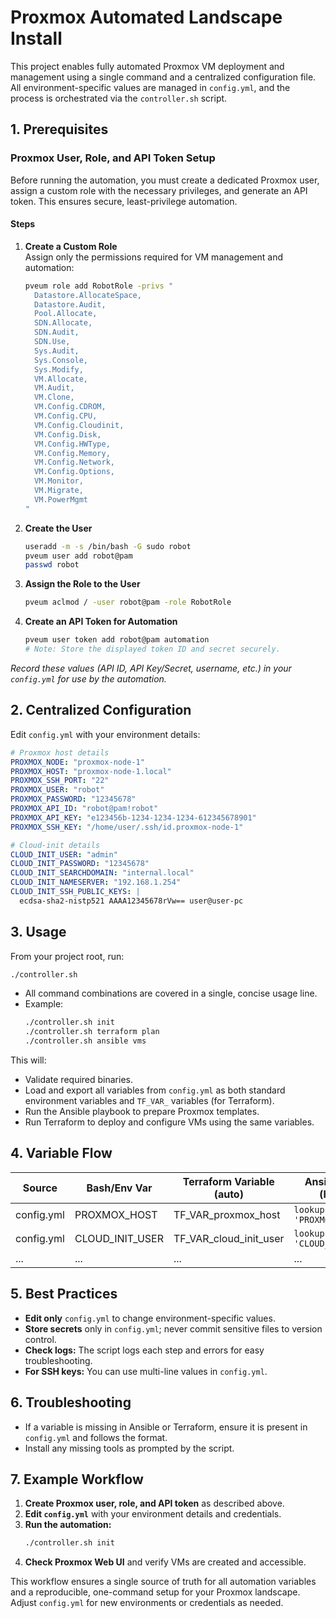 # Proxmox Automated Landscape Install

This project enables fully automated Proxmox VM deployment and management using a single command and a centralized configuration file. All environment-specific values are managed in `config.yml`, and the process is orchestrated via the `controller.sh` script.

## 1. Prerequisites

### Proxmox User, Role, and API Token Setup

Before running the automation, you must create a dedicated Proxmox user, assign a custom role with the necessary privileges, and generate an API token. This ensures secure, least-privilege automation.

#### Steps

1. **Create a Custom Role**  
   Assign only the permissions required for VM management and automation:
   ```bash
   pveum role add RobotRole -privs "
     Datastore.AllocateSpace,
     Datastore.Audit,
     Pool.Allocate,
     SDN.Allocate,
     SDN.Audit,
     SDN.Use,
     Sys.Audit,
     Sys.Console,
     Sys.Modify,
     VM.Allocate,
     VM.Audit,
     VM.Clone,
     VM.Config.CDROM,
     VM.Config.CPU,
     VM.Config.Cloudinit,
     VM.Config.Disk,
     VM.Config.HWType,
     VM.Config.Memory,
     VM.Config.Network,
     VM.Config.Options,
     VM.Monitor,
     VM.Migrate,
     VM.PowerMgmt
   "
   ```

2. **Create the User**
   ```bash
   useradd -m -s /bin/bash -G sudo robot
   pveum user add robot@pam
   passwd robot
   ```

3. **Assign the Role to the User**
   ```bash
   pveum aclmod / -user robot@pam -role RobotRole
   ```

4. **Create an API Token for Automation**
   ```bash
   pveum user token add robot@pam automation
   # Note: Store the displayed token ID and secret securely.
   ```

*Record these values (API ID, API Key/Secret, username, etc.) in your `config.yml` for use by the automation.*

## 2. Centralized Configuration

Edit `config.yml` with your environment details:

```yaml
# Proxmox host details
PROXMOX_NODE: "proxmox-node-1"
PROXMOX_HOST: "proxmox-node-1.local"
PROXMOX_SSH_PORT: "22"
PROXMOX_USER: "robot"
PROXMOX_PASSWORD: "12345678"
PROXMOX_API_ID: "robot@pam!robot"
PROXMOX_API_KEY: "e123456b-1234-1234-1234-612345678901"
PROXMOX_SSH_KEY: "/home/user/.ssh/id.proxmox-node-1"

# Cloud-init details   
CLOUD_INIT_USER: "admin"
CLOUD_INIT_PASSWORD: "12345678"
CLOUD_INIT_SEARCHDOMAIN: "internal.local"
CLOUD_INIT_NAMESERVER: "192.168.1.254"
CLOUD_INIT_SSH_PUBLIC_KEYS: |
  ecdsa-sha2-nistp521 AAAA12345678rVw== user@user-pc
```

## 3. Usage

From your project root, run:

```bash
./controller.sh 
```

- All command combinations are covered in a single, concise usage line.
- Example:  
  ```bash
  ./controller.sh init
  ./controller.sh terraform plan
  ./controller.sh ansible vms
  ```

This will:

- Validate required binaries.
- Load and export all variables from `config.yml` as both standard environment variables and `TF_VAR_` variables (for Terraform).
- Run the Ansible playbook to prepare Proxmox templates.
- Run Terraform to deploy and configure VMs using the same variables.

## 4. Variable Flow

| Source      | Bash/Env Var         | Terraform Variable (auto)   | Ansible Usage (lookup)            |
|-------------|----------------------|-----------------------------|-----------------------------------|
| config.yml  | PROXMOX_HOST         | TF_VAR_proxmox_host         | `lookup('env', 'PROXMOX_HOST')`   |
| config.yml  | CLOUD_INIT_USER      | TF_VAR_cloud_init_user      | `lookup('env', 'CLOUD_INIT_USER')`|
| ...         | ...                  | ...                         | ...                               |

## 5. Best Practices

- **Edit only** `config.yml` to change environment-specific values.
- **Store secrets** only in `config.yml`; never commit sensitive files to version control.
- **Check logs:** The script logs each step and errors for easy troubleshooting.
- **For SSH keys:** You can use multi-line values in `config.yml`.

## 6. Troubleshooting

- If a variable is missing in Ansible or Terraform, ensure it is present in `config.yml` and follows the format.
- Install any missing tools as prompted by the script.

## 7. Example Workflow

1. **Create Proxmox user, role, and API token** as described above.
2. **Edit `config.yml`** with your environment details and credentials.
3. **Run the automation:**
   ```bash
   ./controller.sh init
   ```
4. **Check Proxmox Web UI** and verify VMs are created and accessible.

This workflow ensures a single source of truth for all automation variables and a reproducible, one-command setup for your Proxmox landscape. Adjust `config.yml` for new environments or credentials as needed.